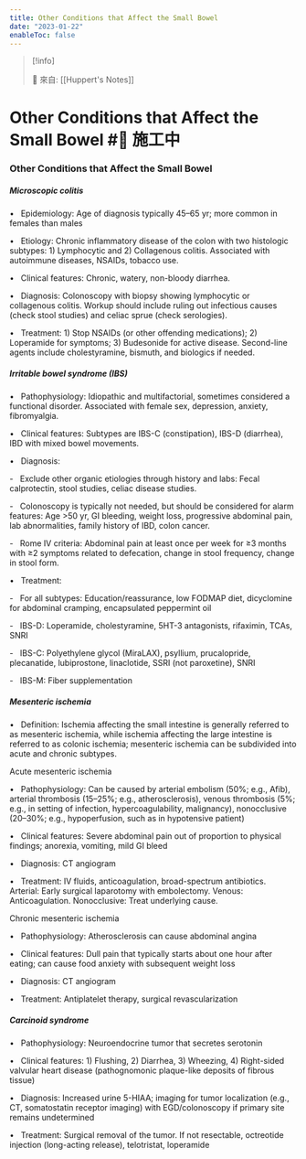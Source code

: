 ```yaml
---
title: Other Conditions that Affect the Small Bowel
date: "2023-01-22"
enableToc: false
---
```


> [!info]
>
> 🌱 來自: [[Huppert's Notes]]

# Other Conditions that Affect the Small Bowel #🚧 施工中

### Other Conditions that Affect the Small Bowel

##### Microscopic colitis

•   Epidemiology: Age of diagnosis typically 45–65 yr; more common in females than males

•   Etiology: Chronic inflammatory disease of the colon with two histologic subtypes: 1) Lymphocytic and 2) Collagenous colitis. Associated with autoimmune diseases, NSAIDs, tobacco use.

•   Clinical features: Chronic, watery, non-bloody diarrhea.

•   Diagnosis: Colonoscopy with biopsy showing lymphocytic or collagenous colitis. Workup should include ruling out infectious causes (check stool studies) and celiac sprue (check serologies).

•   Treatment: 1) Stop NSAIDs (or other offending medications); 2) Loperamide for symptoms; 3) Budesonide for active disease. Second-line agents include cholestyramine, bismuth, and biologics if needed.

##### Irritable bowel syndrome (IBS)

•   Pathophysiology: Idiopathic and multifactorial, sometimes considered a functional disorder. Associated with female sex, depression, anxiety, fibromyalgia.

•   Clinical features: Subtypes are IBS-C (constipation), IBS-D (diarrhea), IBD with mixed bowel movements.

•   Diagnosis:

-   Exclude other organic etiologies through history and labs: Fecal calprotectin, stool studies, celiac disease studies.

-   Colonoscopy is typically not needed, but should be considered for alarm features: Age >50 yr, GI bleeding, weight loss, progressive abdominal pain, lab abnormalities, family history of IBD, colon cancer.

-   Rome IV criteria: Abdominal pain at least once per week for ≥3 months with ≥2 symptoms related to defecation, change in stool frequency, change in stool form.

•   Treatment:

-   For all subtypes: Education/reassurance, low FODMAP diet, dicyclomine for abdominal cramping, encapsulated peppermint oil

-   IBS-D: Loperamide, cholestyramine, 5HT-3 antagonists, rifaximin, TCAs, SNRI

-   IBS-C: Polyethylene glycol (MiraLAX), psyllium, prucalopride, plecanatide, lubiprostone, linaclotide, SSRI (not paroxetine), SNRI

-   IBS-M: Fiber supplementation

##### Mesenteric ischemia

•   Definition: Ischemia affecting the small intestine is generally referred to as mesenteric ischemia, while ischemia affecting the large intestine is referred to as colonic ischemia; mesenteric ischemia can be subdivided into acute and chronic subtypes.

Acute mesenteric ischemia

•   Pathophysiology: Can be caused by arterial embolism (50%; e.g., Afib), arterial thrombosis (15–25%; e.g., atherosclerosis), venous thrombosis (5%; e.g., in setting of infection, hypercoagulability, malignancy), nonocclusive (20–30%; e.g., hypoperfusion, such as in hypotensive patient)

•   Clinical features: Severe abdominal pain out of proportion to physical findings; anorexia, vomiting, mild GI bleed

•   Diagnosis: CT angiogram

•   Treatment: IV fluids, anticoagulation, broad-spectrum antibiotics. Arterial: Early surgical laparotomy with embolectomy. Venous: Anticoagulation. Nonocclusive: Treat underlying cause.

Chronic mesenteric ischemia

•   Pathophysiology: Atherosclerosis can cause abdominal angina

•   Clinical features: Dull pain that typically starts about one hour after eating; can cause food anxiety with subsequent weight loss

•   Diagnosis: CT angiogram

•   Treatment: Antiplatelet therapy, surgical revascularization

##### Carcinoid syndrome

•   Pathophysiology: Neuroendocrine tumor that secretes serotonin

•   Clinical features: 1) Flushing, 2) Diarrhea, 3) Wheezing, 4) Right-sided valvular heart disease (pathognomonic plaque-like deposits of fibrous tissue)

•   Diagnosis: Increased urine 5-HIAA; imaging for tumor localization (e.g., CT, somatostatin receptor imaging) with EGD/colonoscopy if primary site remains undetermined

•   Treatment: Surgical removal of the tumor. If not resectable, octreotide injection (long-acting release), telotristat, loperamide

